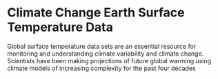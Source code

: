 # Climate Change Earth Surface Temperature Data
Global surface temperature data sets are an essential resource for monitoring and understanding climate variability and climate change.
Scientists have been making projections of future global warming using climate models of increasing complexity for the past four decades
